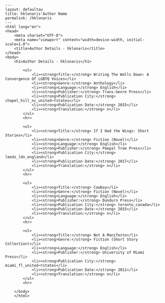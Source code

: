 
    ---
    layout: defaultau
    title: hklonaris'Author Name 
    permalink: /hklonaris
    ---
    <html lang="en">
    <head>
        <meta charset="UTF-8">
        <meta name="viewport" content="width=device-width, initial-scale=1.0">
        <title>Author Details - hklonaris</title>
    </head>
    <body>
        <h1>Author Details - hklonaris</h1>
        
            <ul>
                <li><strong>Title:</strong> Writing The Walls Down: A Convergence Of LGBTQ Voices</li>
                <li><strong>Genre:</strong> Anthology</li>
                <li><strong>Language:</strong> English</li>
                <li><strong>Publisher:</strong> Trans-Genre Press</li>
                <li><strong>Publication City:</strong> chapel_hill_nc_united¬†states</li>
                <li><strong>Publication Date:</strong> 2015</li>
                <li><strong>Translation:</strong> n</li>
            </ul>
            <hr>
            
            <ul>
                <li><strong>Title:</strong> If I Had the Wings: Short Stories</li>
                <li><strong>Genre:</strong> Fiction (Novel)</li>
                <li><strong>Language:</strong> English</li>
                <li><strong>Publisher:</strong> Peepal Tree Press</li>
                <li><strong>Publication City:</strong> leeds_ldn_england</li>
                <li><strong>Publication Date:</strong> 2017</li>
                <li><strong>Translation:</strong> n</li>
            </ul>
            <hr>
            
            <ul>
                <li><strong>Title:</strong> Cowboy</li>
                <li><strong>Genre:</strong> Fiction (Novel)</li>
                <li><strong>Language:</strong> English</li>
                <li><strong>Publisher:</strong> Dundurn Press</li>
                <li><strong>Publication City:</strong> toronto_canada</li>
                <li><strong>Publication Date:</strong> 2015</li>
                <li><strong>Translation:</strong> n</li>
            </ul>
            <hr>
            
            <ul>
                <li><strong>Title:</strong> Not A Manifesto</li>
                <li><strong>Genre:</strong> Fiction (Short Story Collection)</li>
                <li><strong>Language:</strong> English</li>
                <li><strong>Publisher:</strong> University of Miami Press</li>
                <li><strong>Publication City:</strong> miami_fl_united¬†states</li>
                <li><strong>Publication Date:</strong> 2011</li>
                <li><strong>Translation:</strong> n</li>
            </ul>
            <hr>
            
        </body>
        </html>
        